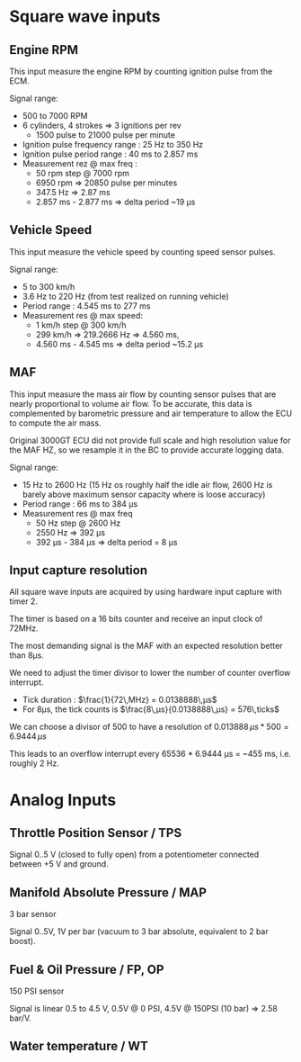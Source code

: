 

# Square wave inputs

## __Engine RPM__
This input measure the engine RPM by counting ignition pulse from the ECM.

Signal range:
 * 500 to 7000 RPM
 * 6 cylinders, 4 strokes => 3 ignitions per rev
    * 1500 pulse to 21000 pulse per minute
 * Ignition pulse frequency range : 25 Hz to 350 Hz
 * Ignition pulse period range    : 40 ms to 2.857 ms
 * Measurement rez @ max freq     : 
    * 50 rpm step @ 7000 rpm
    * 6950 rpm => 20850 pulse per minutes
    * 347.5 Hz => 2.87 ms 
    * 2.857 ms - 2.877 ms => delta period ~19 µs 


## __Vehicle Speed__
This input measure the vehicle speed by counting speed sensor pulses.

Signal range:
 * 5 to 300 km/h
 * 3.6 Hz to 220 Hz (from test realized on running vehicle)
 * Period range : 4.545 ms to 277 ms
 * Measurement res @ max speed:
    * 1 km/h step @ 300 km/h
    * 299 km/h => 219.2666 Hz => 4.560 ms,
    * 4.560 ms - 4.545 ms => delta period ~15.2 µs

## __MAF__
This input measure the mass air flow by counting sensor pulses that are nearly proportional to volume air flow.
To be accurate, this data is complemented by barometric pressure and air temperature to allow
the ECU to compute the air mass.

Original 3000GT ECU did not provide full scale and high resolution value
for the MAF HZ, so we resample it in the BC to provide accurate logging data.

Signal range:
 * 15 Hz to 2600 Hz (15 Hz os roughly half the idle air flow, 2600 Hz is barely above maximum sensor capacity where is loose accuracy)
 * Period range : 66 ms to 384 µs
 * Measurement res @ max freq
    * 50 Hz step @ 2600 Hz
    * 2550 Hz => 392 µs
    * 392 µs - 384 µs => delta period = 8 µs

## __Input capture resolution__
All square wave inputs are acquired by using hardware input capture with timer 2.

The timer is based on a 16 bits counter and receive an input clock of 72MHz.

The most demanding signal is the MAF with an expected resolution better than 8µs.

We need to adjust the timer divisor to lower the number of counter overflow interrupt.

* Tick duration : $\frac{1}{72\,MHz} = 0.0138888\,µs$
* For 8µs, the tick counts is $\frac{8\,µs}{0.0138888\,µs} = 576\,ticks$

We can choose a divisor of 500 to have a resolution of $0.013888\,µs * 500 = 6.9444\,µs$

This leads to an overflow interrupt every 65536 * 6.9444 µs = ~455 ms, i.e. roughly 2 Hz.

# Analog Inputs

## __Throttle Position Sensor / TPS__
Signal 0..5 V (closed to fully open) from a potentiometer connected between +5 V and ground.

## __Manifold Absolute Pressure / MAP__
3 bar sensor

Signal 0..5V, 1V per bar (vacuum to 3 bar absolute, equivalent to 2 bar boost).

## __Fuel & Oil Pressure  / FP, OP__
150 PSI sensor

Signal is linear 0.5 to 4.5 V, 0.5V @ 0 PSI, 4.5V @ 150PSI (10 bar) => 2.58 bar/V.

## __Water temperature / WT__

